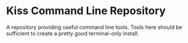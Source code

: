 # Kiss Command Line Repository
A repository providing useful command line tools.
Tools here should be sufficient to create a pretty good terminal-only install.

